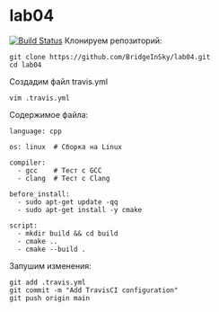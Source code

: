 # lab04
[![Build Status](https://app.travis-ci.com/BridgeInSky/lab04.svg?token=TETaThcBJdejLLYy99ah&branch=main)](https://app.travis-ci.com/BridgeInSky/lab04)
Клонируем репозиторий:
```
git clone https://github.com/BridgeInSky/lab04.git
cd lab04
```
Создадим файл travis.yml
```
vim .travis.yml
```
Содержимое файла:
```
language: cpp

os: linux  # Сборка на Linux

compiler:
  - gcc    # Тест с GCC
  - clang  # Тест с Clang

before_install:
  - sudo apt-get update -qq
  - sudo apt-get install -y cmake

script:
  - mkdir build && cd build
  - cmake ..
  - cmake --build .
```
Запушим изменения:
```
git add .travis.yml
git commit -m "Add TravisCI configuration"
git push origin main
```
